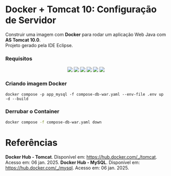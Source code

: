 # Docker + Tomcat 10: Configuração de Servidor

Construir uma imagem com **Docker** para rodar um aplicação Web Java com **AS Tomcat 10.0**.
<br>Projeto gerado pela IDE Eclipse.


### Requisitos

<p align="center">
	<img loading="lazy" src="https://img.shields.io/badge/Eclipse-v2023--06-blue?logo=eclipse"/>
	<img loading="lazy" src="https://img.shields.io/badge/Tomcat-v10.0.34-blue?logo=apachetomcat"/>
	<img loading="lazy" src="https://img.shields.io/badge/MySQL-v9.0-blue?logo=mysql"/>
	<img loading="lazy" src="https://img.shields.io/badge/Java-v17-blue?logo=openjdk"/>
	<img loading="lazy" src="https://img.shields.io/badge/Git-v2.43.0-blue?logo=git"/>
	<img loading="lazy" src="https://img.shields.io/badge/Docker-v27.3.1-blue?logo=docker"/>
</p>

### Criando imagem Docker

```
docker compose -p app_mysql -f compose-db-war.yaml --env-file .env up -d --build
```
### Derrubar o Container 

```bash
docker compose -f compose-db-war.yaml down
```


# Referências

**Docker Hub - Tomcat**. Disponível em: <https://hub.docker.com/_/tomcat>. Acesso em: 06 jan. 2025.
**Docker Hub - MySQL**. Disponível em: <https://hub.docker.com/_/mysql>. Acesso em: 06 jan. 2025.